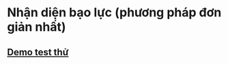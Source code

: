 # Nhận diện bạo lực (phương pháp đơn giản nhất)


## [Demo test thử](http://www.simple-image-search.xyz/)
